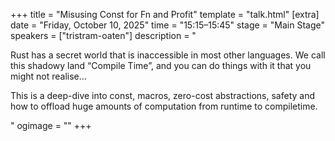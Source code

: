 +++
title = "Misusing Const for Fn and Profit"
template = "talk.html"
[extra]
  date = "Friday, October 10, 2025"
  time = "15:15–15:45"
  stage = "Main Stage" 
  speakers = ["tristram-oaten"]
  description = "<p>Rust has a secret world that is inaccessible in most other languages. We call this shadowy land “Compile Time”, and you can do things with it that you might not realise…</p><p>This is a deep-dive into const, macros, zero-cost abstractions, safety and how to offload huge amounts of computation from runtime to compiletime.</p>"
  ogimage = ""
+++
